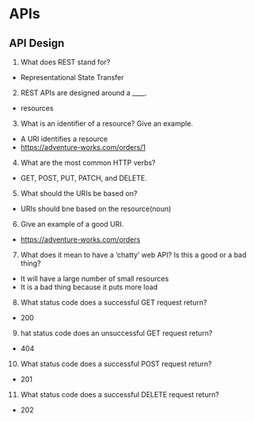 # APIs 
## API Design
1. What does REST stand for?
- Representational State Transfer
2. REST APIs are designed around a ____.
- resources
3. What is an identifier of a resource? Give an example.
- A URI identifies a resource
- https://adventure-works.com/orders/1
4. What are the most common HTTP verbs?
- GET, POST, PUT, PATCH, and DELETE.
5. What should the URIs be based on?
- URIs should bne based on the resource(noun)
6. Give an example of a good URI.
- https://adventure-works.com/orders
7. What does it mean to have a ‘chatty’ web API? Is this a good or a bad thing?
- It will have a large number of small resources
- It is a bad thing because it puts more load
8. What status code does a successful GET request return?
- 200
9. hat status code does an unsuccessful GET request return?
- 404
10. What status code does a successful POST request return?
- 201
11. What status code does a successful DELETE request return?
- 202